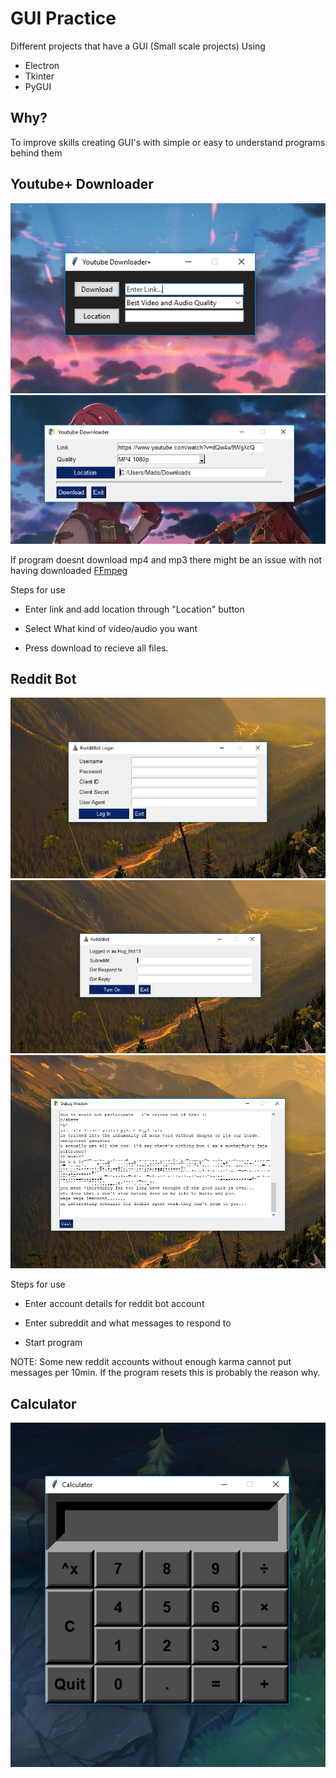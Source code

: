 # GUI Practice

Different projects that have a GUI (Small scale projects)
Using
- Electron
- Tkinter
- PyGUI

## Why?

To improve skills creating GUI's with simple or easy to understand programs behind them

## Youtube+ Downloader

![Youtube Downloader](https://github.com/KarlofKuwait/Gui-Practice/blob/master/Youtube%20Downloader/Youtube%20Downloader.png?raw=true)
![Youtube Downloader](https://github.com/KarlofKuwait/Gui-Practice/blob/master/Youtube%20Downloader/Youtube%20Downloader%20(2).png?raw=true)


If program doesnt download mp4 and mp3 there might be an issue with not having downloaded [FFmpeg](https://ffmpeg.org/download.html)

Steps for use

- Enter link and add location through "Location" button

- Select What kind of video/audio you want

- Press download to recieve all files.

## Reddit Bot

![Reddit Bot](https://github.com/KarlofKuwait/Gui-Practice/blob/master/Reddit%20Bot/Images%20of%20Program/Login.png?raw=true)
![Reddit Bot](https://github.com/KarlofKuwait/Gui-Practice/blob/master/Reddit%20Bot/Images%20of%20Program/Subreddit.png?raw=true)
![Reddit Bot](https://github.com/KarlofKuwait/Gui-Practice/blob/master/Reddit%20Bot/Images%20of%20Program/Reply.png?raw=true)

Steps for use

- Enter account details for reddit bot account

- Enter subreddit and what messages to respond to

- Start program

NOTE: Some new reddit accounts without enough karma cannot put messages per 10min. If the program resets this is probably the reason why.

## Calculator

![Calculator](https://github.com/KarlofKuwait/Gui-Practice/blob/master/Calculator/Calculator.png?raw=true)


